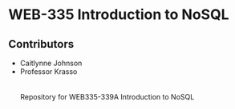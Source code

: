 <h1>WEB-335 Introduction to NoSQL</h1>
<h2>Contributors</h2>
<ul>
  <li>Caitlynne Johnson</li>
  <li>Professor Krasso</li>
  <br><br>
  Repository for WEB335-339A Introduction to NoSQL
